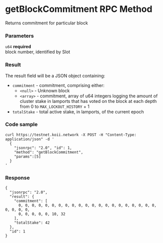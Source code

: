# getBlockCommitment RPC Method 
Returns commitment for particular block

### Parameters 
`u64` **required**  
block number, identified by Slot

### Result 

The result field will be a JSON object containing:

*   `commitment` - commitment, comprising either:
    *   `<null>` - Unknown block
    *   `<array>` - commitment, array of u64 integers logging the amount of cluster stake in lamports that has voted on the block at each depth from 0 to `MAX_LOCKOUT_HISTORY` + 1
*   `totalStake` - total active stake, in lamports, of the current epoch

### Code sample 

```
curl https://testnet.koii.network -X POST -H "Content-Type: application/json" -d '
  {
    "jsonrpc": "2.0", "id": 1,
    "method": "getBlockCommitment",
    "params":[5]
  }
'
```


### Response 

```
{
  "jsonrpc": "2.0",
  "result": {
    "commitment": [
      0, 0, 0, 0, 0, 0, 0, 0, 0, 0, 0, 0, 0, 0, 0, 0, 0, 0, 0, 0, 0, 0, 0, 0, 0,
      0, 0, 0, 0, 0, 10, 32
    ],
    "totalStake": 42
  },
  "id": 1
}
```
